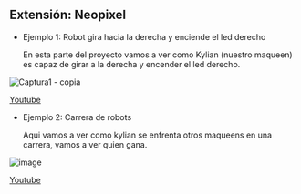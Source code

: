 ## Extensión: Neopixel

- Ejemplo 1: Robot gira hacia la derecha y enciende el led derecho
  
  En esta parte del proyecto vamos a ver como Kylian (nuestro maqueen) es capaz de girar a la derecha y encender el led derecho. 

![Captura1 - copia](https://user-images.githubusercontent.com/114906861/208375902-086ebe5b-fc21-4872-adc4-87d9c1b4df62.PNG)

 [Youtube](https://youtube.com/shorts/zHZa2CNgq8Y)


- Ejemplo 2: Carrera de robots

  Aqui vamos a ver como kylian se enfrenta otros maqueens en una carrera, vamos a ver quien gana.

![image](https://user-images.githubusercontent.com/114906861/208379674-b567d86c-ead7-4ea7-b65e-519388c5f6ee.png)

[Youtube](https://youtube.com/shorts/-mch3aRfjsI)


